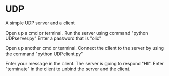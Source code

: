 # UDP
A simple UDP server and a client

Open up a cmd or terminal.
Run the server using command "python UDPserver.py"
Enter a password that is "olic"

Open up another cmd or terminal.
Connect the client to the server by using the command "python UDPclient.py"

Enter your message in the client. The server is going to respond "HI".
Enter "terminate" in the client to unbind the server and the client.
